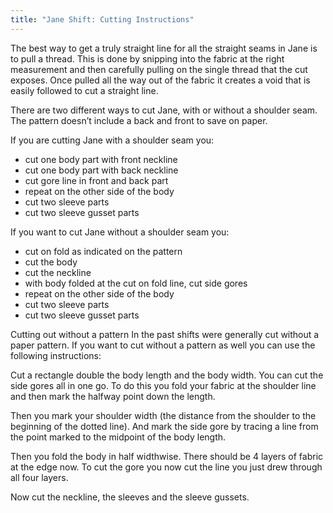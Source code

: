 ```yaml
---
title: "Jane Shift: Cutting Instructions"
---
```


The best way to get a truly straight line for all the straight seams in Jane is to pull a thread. This is done by snipping into the fabric at the right measurement and then carefully pulling on the single thread that the cut exposes. Once pulled all the way out of the fabric it creates a void that is easily followed to cut a straight line. 

There are two different ways to cut Jane, with or without a shoulder seam. The pattern doesn’t include a back and front to save on paper.

If you are cutting Jane with a shoulder seam you:
- cut one body part with front neckline
- cut one body part with back neckline
- cut gore line in front and back part
- repeat on the other side of the body
- cut two sleeve parts 
- cut two sleeve gusset parts 

If you want to cut Jane without a shoulder seam you:
- cut on fold as indicated on the pattern
- cut the body
- cut the neckline
- with body folded at the cut on fold line, cut side gores 
- repeat on the other side of the body
- cut two sleeve parts 
- cut two sleeve gusset parts 

Cutting out without a pattern 
In the past shifts were generally cut without a paper pattern. If you want to cut without a pattern as well you can use the following instructions: 

Cut a rectangle double the body length and the body width. You can cut the side gores all in one go. To do this you fold your fabric at the shoulder line and then mark the halfway point down the length. 

Then you mark your shoulder width (the distance from the shoulder to the beginning of the dotted line). And mark the side gore by tracing a line from the point marked to the midpoint of the body length. 

Then you fold the body in half widthwise. There should be 4 layers of fabric at the edge now. To cut the gore you now cut the line you just drew through all four layers. 

Now cut the neckline, the sleeves and the sleeve gussets. 
